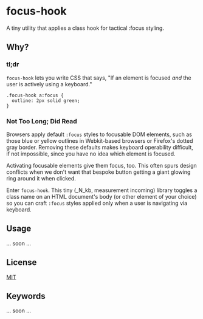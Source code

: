 # focus-hook

A tiny utility that applies a class hook for tactical :focus styling.

## Why?

### tl;dr

`focus-hook` lets you write CSS that says, "If an element is focused _and_ the user is actively using a keyboard."

```
.focus-hook a:focus {
  outline: 2px solid green;
}
```

### Not Too Long; Did Read

Browsers apply default `:focus` styles to focusable DOM elements, such as those blue or yellow outlines in Webkit-based browsers or Firefox's dotted gray border. Removing these defaults makes keyboard operability difficult, if not impossible, since you have no idea which element is focused.

Activating focusable elements give them focus, too. This often spurs design conflicts when we don't want that bespoke button getting a giant glowing ring around it when clicked.

Enter `focus-hook`. This tiny (\_N_kb, measurement incoming) library toggles a class name on an HTML document's body (or other element of your choice) so you can craft `:focus` styles applied only when a user is navigating via keyboard.

## Usage

... soon ...

## License

[MIT](LICENSE)

## Keywords

... soon ...
